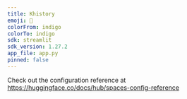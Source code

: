 ```yaml
---
title: Khistory
emoji: 🐨
colorFrom: indigo
colorTo: indigo
sdk: streamlit
sdk_version: 1.27.2
app_file: app.py
pinned: false
---
```


Check out the configuration reference at https://huggingface.co/docs/hub/spaces-config-reference
